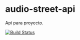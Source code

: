 # audio-street-api
Api para proyecto.

[![Build Status](https://travis-ci.org/sanchezmauri/audio-street-api.svg?branch=master)](https://travis-ci.org/sanchezmauri/audio-street-api)
